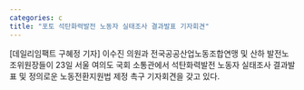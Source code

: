 ```yaml
---
categories: c
title: "포토 석탄화력발전 노동자 실태조사 결과발표 기자회견"
---
```

[데일리임팩트 구혜정 기자] 이수진 의원과 전국공공산업노동조합연맹 및 산하 발전노조위원장들이 23일 서울 여의도 국회 소통관에서 석탄화력발전 노동자 실태조사 결과발표 및 정의로운 노동전환지원법 제정 촉구 기자회견을 갖고 있다.